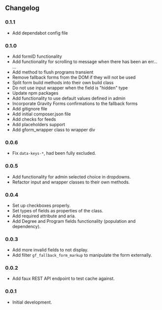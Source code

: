 ## Changelog

### 0.1.1
- Add dependabot config file

### 0.1.0
- Add formID functionality
- Add functionality for scrolling to message when there has been an err… …
- Add method to flush programs transient
- Remove fallback forms from the DOM if they will not be used
- Split form build methods into their own build class
- Do not use input wrapper when the field is "hidden" type
- Update npm packages
- Add functionality to use default values defined in admin
- Incorporate Gravity Forms confirmations to the fallback forms
- Add gitignore file
- Add initial composer.json file
- Add checks for feeds
- Add placeholders support
- Add gform_wrapper class to wrapper div

### 0.0.6
- Fix `data-keys-*`, had been fully excluded.

### 0.0.5
- Add functionality for admin selected choice in dropdowns.
- Refactor input and wrapper classes to their own methods.

### 0.0.4
- Set up checkboxes properly.
- Set types of fields as properties of the class.
- Add required attribute and aria.
- Add Degree and Program fields functionality (population and dependency).

### 0.0.3
- Add more invalid fields to not display.
- Add filter `gf_fallback_form_markup` to manipulate the form externally.

### 0.0.2
- Add faux REST API endpoint to test cache against.

### 0.0.1
- Initial development.
